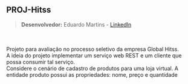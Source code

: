 ## PROJ-Hitss
> **Desenvolvedor:** Eduardo Martins - [LinkedIn
](https://www.linkedin.com/in/eduardo-martins-849534110/)

<br>
<br>
Projeto para avaliação no processo seletivo da empresa Global Hitss. <br>
A ideia do projeto implementar um serviço web REST e um cliente que possa consumir tal serviço.
<br>Considere o cenário de cadastro de produtos para uma loja virtual. A entidade produto possui as propriedades: nome, preço e quantidade
<br>
<br>
<br>
